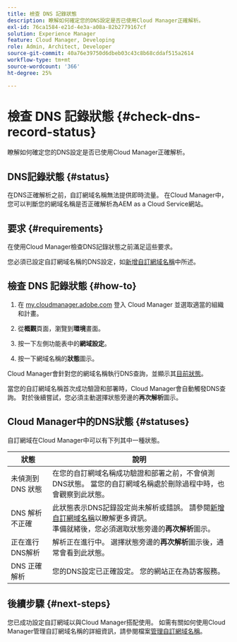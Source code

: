 ```yaml
---
title: 檢查 DNS 記錄狀態
description: 瞭解如何確定您的DNS設定是否已使用Cloud Manager正確解析。
exl-id: 76ca1584-e21d-4e3a-a08a-82b2779167cf
solution: Experience Manager
feature: Cloud Manager, Developing
role: Admin, Architect, Developer
source-git-commit: 40a76e39750d6dbeb03c43c8b68cddaf515a2614
workflow-type: tm+mt
source-wordcount: '366'
ht-degree: 25%

---
```



# 檢查 DNS 記錄狀態 {#check-dns-record-status}

瞭解如何確定您的DNS設定是否已使用Cloud Manager正確解析。

## DNS記錄狀態 {#status}

在DNS正確解析之前，自訂網域名稱無法提供即時流量。 在Cloud Manager中，您可以判斷您的網域名稱是否正確解析為AEM as a Cloud Service網站。

## 要求 {#requirements}

在使用Cloud Manager檢查DNS記錄狀態之前滿足這些要求。

您必須已設定自訂網域名稱的DNS設定，如[新增自訂網域名稱](/help/implementing/cloud-manager/custom-domain-names/add-custom-domain-name.md)中所述。

## 檢查 DNS 記錄狀態 {#how-to}

1. 在 [my.cloudmanager.adobe.com](https://my.cloudmanager.adobe.com/) 登入 Cloud Manager 並選取適當的組織和計畫。

1. 從&#x200B;**概觀**&#x200B;頁面，瀏覽到&#x200B;**環境**&#x200B;畫面。

1. 按一下左側功能表中的&#x200B;**網域設定**。

1. 按一下網域名稱的&#x200B;**狀態**&#x200B;圖示。

Cloud Manager會針對您的網域名稱執行DNS查詢，並顯示其[目前狀態](#statuses)。

當您的自訂網域名稱首次成功驗證和部署時，Cloud Manager會自動觸發DNS查詢。 對於後續嘗試，您必須主動選擇狀態旁邊的&#x200B;**再次解析**&#x200B;圖示。

## Cloud Manager中的DNS狀態 {#statuses}

自訂網域在Cloud Manager中可以有下列其中一種狀態。

| 狀態 | 說明 |
| --- | --- |
| 未偵測到 DNS 狀態 | 在您的自訂網域名稱成功驗證和部署之前，不會偵測DNS狀態。 當您的自訂網域名稱處於刪除過程中時，也會觀察到此狀態。 |
| DNS 解析不正確 | 此狀態表示DNS記錄設定尚未解析或錯誤。 請參閱[新增自訂網域名稱](/help/implementing/cloud-manager/custom-domain-names/add-custom-domain-name.md)以瞭解更多資訊。<br>準備就緒後，您必須選取狀態旁邊的&#x200B;**再次解析**&#x200B;圖示。 |
| 正在進行DNS解析 | 解析正在進行中。 選擇狀態旁邊的&#x200B;**再次解析**&#x200B;圖示後，通常會看到此狀態。 |
| DNS 正確解析 | 您的DNS設定已正確設定。 您的網站正在為訪客服務。 |

## 後續步驟 {#next-steps}

您已成功設定自訂網域以與Cloud Manager搭配使用。 如需有關如何使用Cloud Manager管理自訂網域名稱的詳細資訊，請參閱檔案[管理自訂網域名稱](/help/implementing/cloud-manager/custom-domain-names/managing-custom-domain-names.md)。

